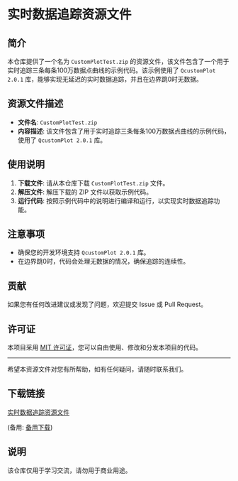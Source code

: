 # 实时数据追踪资源文件

## 简介

本仓库提供了一个名为 `CustomPlotTest.zip` 的资源文件，该文件包含了一个用于实时追踪三条每条100万数据点曲线的示例代码。该示例使用了 `QcustomPlot 2.0.1` 库，能够实现无延迟的实时数据追踪，并且在边界跳0时无数据。

## 资源文件描述

- **文件名**: `CustomPlotTest.zip`
- **内容描述**: 该文件包含了用于实时追踪三条每条100万数据点曲线的示例代码，使用了 `QcustomPlot 2.0.1` 库。

## 使用说明

1. **下载文件**: 请从本仓库下载 `CustomPlotTest.zip` 文件。
2. **解压文件**: 解压下载的 ZIP 文件以获取示例代码。
3. **运行代码**: 按照示例代码中的说明进行编译和运行，以实现实时数据追踪功能。

## 注意事项

- 确保您的开发环境支持 `QcustomPlot 2.0.1` 库。
- 在边界跳0时，代码会处理无数据的情况，确保追踪的连续性。

## 贡献

如果您有任何改进建议或发现了问题，欢迎提交 Issue 或 Pull Request。

## 许可证

本项目采用 [MIT 许可证](LICENSE)，您可以自由使用、修改和分发本项目的代码。

---

希望本资源文件对您有所帮助，如有任何疑问，请随时联系我们。

## 下载链接
[实时数据追踪资源文件](https://pan.quark.cn/s/068611bec0b9) 

(备用: [备用下载](https://pan.baidu.com/s/1Rkf-0NLPLiaOmpS8cu7dow?pwd=1234))

## 说明

该仓库仅用于学习交流，请勿用于商业用途。
